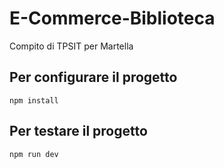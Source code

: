 # E-Commerce-Biblioteca
Compito di TPSIT per Martella

## Per configurare il progetto
```
npm install
```

## Per testare il progetto
```
npm run dev
```